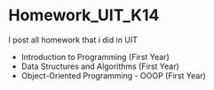 # Homework_UIT_K14
 I post all homework that i did in UIT
- Introduction to Programming (First Year)
- Data Structures and Algorithms (First Year)
- Object-Oriented Programming - OOOP (First Year)

